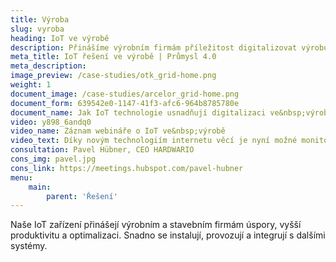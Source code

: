 ```yaml
---
title: Výroba
slug: vyroba
heading: IoT ve výrobě
description: Přinášíme výrobním firmám příležitost digitalizovat výrobu rychle a dostupně.
meta_title: IoT řešení ve výrobě | Průmysl 4.0
meta_description:
image_preview: /case-studies/otk_grid-home.png
weight: 1
document_image: /case-studies/arcelor_grid-home.png
document_form: 639542e0-1147-41f3-afc6-964b8785780e
document_name: Jak IoT technologie usnadňují digitalizaci ve&nbsp;výrobě
video: y898_6andq0
video_name: Záznam webináře o IoT ve&nbsp;výrobě
video_text: Díky novým technologiím internetu věcí je nyní možné monitorovat jakékoliv výrobní zařízení jednoduše, rychle a bez velkých nákladů. Nepotřebujeme zasahovat do stroje, procesů, ani zavádět síťové připojení ke stroji.
consultation: Pavel Hübner, CEO HARDWARIO
cons_img: pavel.jpg
cons_link: https://meetings.hubspot.com/pavel-hubner
menu:
    main:
        parent: 'Řešení'
---
```


Naše IoT zařízení přinášejí výrobním a stavebním firmám úspory, vyšší produktivitu a&nbsp;optimalizaci. Snadno se instalují, provozují a integrují s dalšími systémy.
